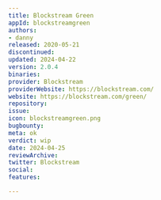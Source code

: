 ```yaml
---
title: Blockstream Green
appId: blockstreamgreen
authors:
- danny
released: 2020-05-21
discontinued: 
updated: 2024-04-22
version: 2.0.4
binaries: 
provider: Blockstream
providerWebsite: https://blockstream.com/
website: https://blockstream.com/green/
repository: 
issue: 
icon: blockstreamgreen.png
bugbounty: 
meta: ok
verdict: wip
date: 2024-04-25
reviewArchive: 
twitter: Blockstream
social: 
features: 

---
```


